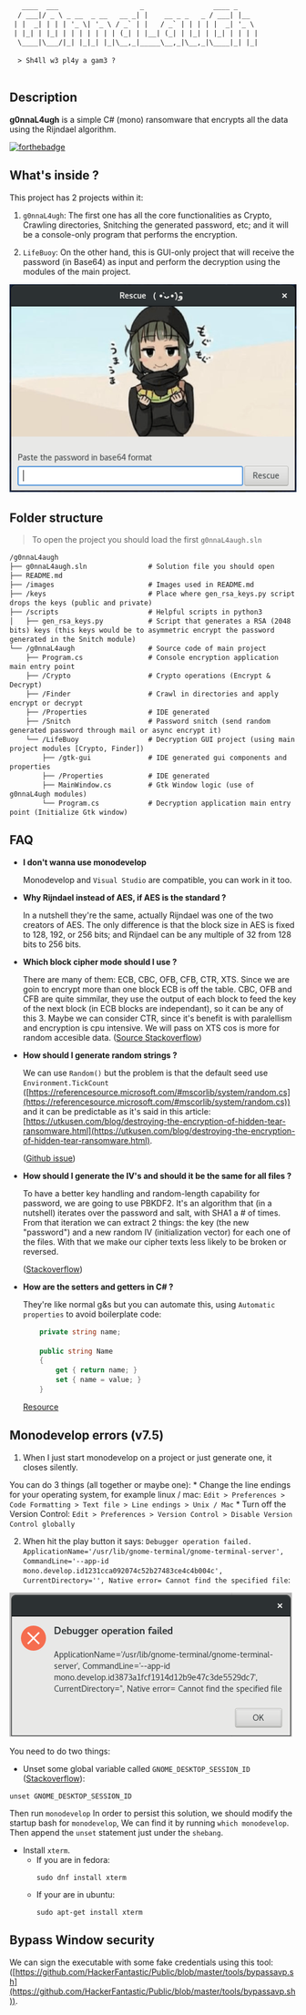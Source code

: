 
```
   ____  ___                    _                 ____ _     
  / ___|/ _ \ _ __  _ __   __ _| |    __ _ _   _ / ___| |__  
 | |  _| | | | '_ \| '_ \ / _` | |   / _` | | | | |  _| '_ \ 
 | |_| | |_| | | | | | | | (_| | |__| (_| | |_| | |_| | | | |
  \____|\___/|_| |_|_| |_|\__,_|_____\__,_|\__,_|\____|_| |_|

  > Sh4ll w3 pl4y a gam3 ?
                                                             
```
## Description
**g0nnaL4ugh** is a simple C# (mono) ransomware that encrypts all the data using the Rijndael algorithm.

[![forthebadge](https://forthebadge.com/images/badges/oooo-kill-em.svg)](https://forthebadge.com)

## What's inside ?

This project has 2 projects within it:

1. `g0nnaL4ugh`: The first one has all the core functionalities as Crypto, Crawling directories,
Snitching the generated password, etc; and it will be a console-only program 
that performs the encryption.

2. `LifeBuoy`: On the other hand, this is GUI-only project
that will receive the password (in Base64) as input and perform the decryption using the
modules of the main project.

![Cannot Run](images/LifeBuoy.png?raw=true)

## Folder structure

> To open the project you should load the first `g0nnaL4augh.sln`

    /g0nnaL4augh
    ├── g0nnaL4augh.sln               # Solution file you should open
    ├── README.md
    ├── /images                       # Images used in README.md
    ├── /keys                         # Place where gen_rsa_keys.py script drops the keys (public and private)
    ├── /scripts                      # Helpful scripts in python3
    │   ├── gen_rsa_keys.py           # Script that generates a RSA (2048 bits) keys (this keys would be to asymmetric encrypt the password generated in the Snitch module)
    └── /g0nnaL4augh                  # Source code of main project
        ├── Program.cs                # Console encryption application main entry point
        ├── /Crypto                   # Crypto operations (Encrypt & Decrypt)
        ├── /Finder                   # Crawl in directories and apply encrypt or decrypt
        ├── /Properties               # IDE generated
        ├── /Snitch                   # Password snitch (send random generated password through mail or async encrypt it)
        └── /LifeBuoy                 # Decryption GUI project (using main project modules [Crypto, Finder])
            ├── /gtk-gui              # IDE generated gui components and properties
            ├── /Properties           # IDE generated
            ├── MainWindow.cs         # Gtk Window logic (use of g0nnaL4ugh modules)
            └── Program.cs            # Decryption application main entry point (Initialize Gtk window)


## FAQ
* **I don't wanna use monodevelop**

    Monodevelop and `Visual Studio` are compatible, you can work in it too.

* **Why Rijndael instead of AES, if AES is the standard ?**

    In a nutshell they're the same, actually Rijndael was one of the two
    creators of AES. The only difference is that the block size in AES is fixed
    to 128, 192, or 256 bits; and Rijndael can be any multiple of 32 from
    128 bits to 256 bits.

* **Which block cipher mode should I use ?**

    There are many of them: ECB, CBC, OFB, CFB, CTR, XTS.
    Since we are goin to encrypt more than one block ECB is off the table. 
    CBC, OFB and CFB are quite simmilar, they use the output of each block to
    feed the key of the next block (in ECB blocks are independant), so it can be
    any of this 3. Maybe we can consider CTR, since it's benefit is with
    paralellism and encryption is cpu intensive. We will pass on XTS cos is more
    for random accesible data. ([Source Stackoverflow](https://stackoverflow.com/a/1220869/3412989))

* **How should I generate random strings ?**

    We can use `Random()` but the problem is that the default seed use `Environment.TickCount` ([https://referencesource.microsoft.com/#mscorlib/system/random.cs](https://referencesource.microsoft.com/#mscorlib/system/random.cs)) and it can be predictable as it's said in this article: [https://utkusen.com/blog/destroying-the-encryption-of-hidden-tear-ransomware.html](https://utkusen.com/blog/destroying-the-encryption-of-hidden-tear-ransomware.html).

    ([Github issue](https://github.com/BlackMathIT/Ransomware/issues/2))

* **How should I generate the IV's and should it be the same for all files ?**

    To have a better key handling and random-length capability for password, we
    are going to use PBKDF2. It's an algorithm that (in a nutshell) iterates
    over the password and salt, with SHA1 a # of times. From that iteration we
    can extract 2 things: the key (the new "password") and a new random IV
    (initialization vector) for each one of the files. With that we make our 
    cipher texts less likely to be broken or reversed.

    ([Stackoverflow](https://stackoverflow.com/a/2790721))

* **How are the setters and getters in C# ?**

    They're like normal g&s but you can automate this, using `Automatic properties` to avoid boilerplate code:

    ```c#
        private string name;

        public string Name
        {
            get { return name; }
            set { name = value; }
        }
    ```
    [Resource](http://csharp.net-tutorials.com/csharp-3.0/automatic-properties/)

## Monodevelop errors (v7.5)

1. When I just start monodevelop on a project or just generate one, it closes silently.

You can do 3 things (all together or maybe one):
	* Change the line endings for your operating system, for example linux / mac: `Edit > Preferences > Code Formatting > Text file > Line endings > Unix / Mac`
	* Turn off the Version Control: `Edit > Preferences > Version Control > Disable Version Control globally`

2. When hit the play button it says: `Debugger operation failed. ApplicationName='/usr/lib/gnome-terminal/gnome-terminal-server', CommandLine='--app-id mono.develop.id1231cca092074c52b27483ce4c4b004c', CurrentDirectory='', Native error= Cannot find the specified file`:

![Cannot Run](images/cannot_run.png?raw=true)

You need to do two things:

* Unset some global variable called `GNOME_DESKTOP_SESSION_ID` ([Stackoverflow](https://stackoverflow.com/a/23233374)):
```
unset GNOME_DESKTOP_SESSION_ID
```
Then run `monodevelop`
In order to persist this solution, we should modify the startup bash for `monodevelop`, We can find it by running `which monodevelop`.
Then append the `unset` statement just under the `shebang`.

* Install `xterm`.
	* If you are in fedora:
		```
		sudo dnf install xterm
		```
	* If your are in ubuntu:
		```
		sudo apt-get install xterm
		```


## Bypass Window security

We can sign the executable with some fake credentials using this tool: ([https://github.com/HackerFantastic/Public/blob/master/tools/bypassavp.sh](https://github.com/HackerFantastic/Public/blob/master/tools/bypassavp.sh)).
